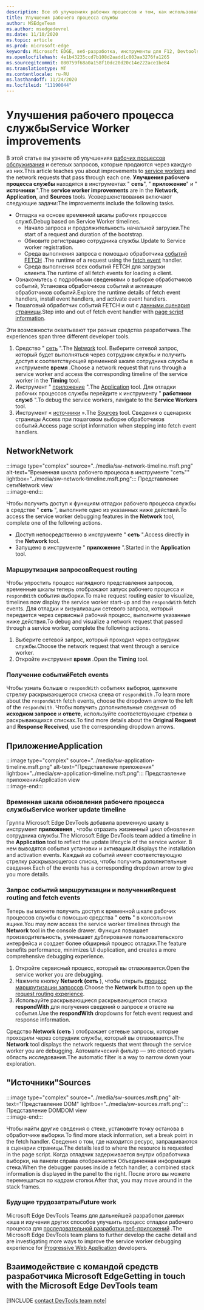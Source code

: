 ```yaml
---
description: Все об улучшениях рабочих процессов и том, как использовать каждую из них.
title: Улучшения рабочего процесса службы
author: MSEdgeTeam
ms.author: msedgedevrel
ms.date: 11/10/2020
ms.topic: article
ms.prod: microsoft-edge
keywords: Microsoft EDGE, веб-разработка, инструменты для F12, Devtools, сотрудник службы, Project Web App
ms.openlocfilehash: 4e1b43235ccd7b108d2aadd1c803aa3276fa1265
ms.sourcegitcommit: 080759f68a0a158f10dc20d20c14e222ace1be84
ms.translationtype: MT
ms.contentlocale: ru-RU
ms.lasthandoff: 11/24/2020
ms.locfileid: "11190044"
---
```

# <span data-ttu-id="a2310-104">Улучшения рабочего процесса службы</span><span class="sxs-lookup"><span data-stu-id="a2310-104">Service Worker improvements</span></span>  

<span data-ttu-id="a2310-105">В этой статье вы узнаете об улучшениях [рабочих процессов обслуживания][MdnServiceWorkerApi] и сетевых запросов, которые продаются через каждую из них.</span><span class="sxs-lookup"><span data-stu-id="a2310-105">This article teaches you about improvements to [service workers][MdnServiceWorkerApi] and the network requests that pass through each one.</span></span>  <span data-ttu-id="a2310-106">**Улучшения рабочего процесса службы** находятся в инструментах " **сеть**", " **приложение**" и " **источники** ".</span><span class="sxs-lookup"><span data-stu-id="a2310-106">The **service worker improvements** are in the **Network**, **Application**, and **Sources** tools.</span></span>  <span data-ttu-id="a2310-107">Усовершенствования включают следующие задачи:</span><span class="sxs-lookup"><span data-stu-id="a2310-107">The improvements include the following tasks.</span></span>  

*   <span data-ttu-id="a2310-108">Отладка на основе временной шкалы рабочих процессов служб.</span><span class="sxs-lookup"><span data-stu-id="a2310-108">Debug based on Service Worker timelines.</span></span>  
    *   <span data-ttu-id="a2310-109">Начало запроса и продолжительность начальной загрузки.</span><span class="sxs-lookup"><span data-stu-id="a2310-109">The start of a request and duration of the bootstrap.</span></span>  
    *   <span data-ttu-id="a2310-110">Обновите регистрацию сотрудника службы.</span><span class="sxs-lookup"><span data-stu-id="a2310-110">Update to Service worker registration.</span></span>  
    *   <span data-ttu-id="a2310-111">Среда выполнения запроса с помощью обработчика [событий FETCH][MdnFetchEvent] .</span><span class="sxs-lookup"><span data-stu-id="a2310-111">The runtime of a request using the [fetch event][MdnFetchEvent] handler.</span></span>  
    *   <span data-ttu-id="a2310-112">Среда выполнения всех событий FETCH для загрузки клиента.</span><span class="sxs-lookup"><span data-stu-id="a2310-112">The runtime of all fetch events for loading a client.</span></span>  
*   <span data-ttu-id="a2310-113">Ознакомьтесь с подробными сведениями о выборке обработчиков событий, Установка обработчиков событий и активация обработчиков событий.</span><span class="sxs-lookup"><span data-stu-id="a2310-113">Explore the runtime details of fetch event handlers, install event handlers, and activate event handlers.</span></span>  
*   <span data-ttu-id="a2310-114">Пошаговый обработчик событий FETCH и out с [данными сценария страницы](#sources).</span><span class="sxs-lookup"><span data-stu-id="a2310-114">Step into and out of fetch event handler with [page script information](#sources).</span></span>  

<span data-ttu-id="a2310-115">Эти возможности охватывают три разных средства разработчика.</span><span class="sxs-lookup"><span data-stu-id="a2310-115">The experiences span three different developer tools.</span></span>  

1.  <span data-ttu-id="a2310-116">Средство " [сеть](#network) ".</span><span class="sxs-lookup"><span data-stu-id="a2310-116">The [Network](#network) tool.</span></span>  <span data-ttu-id="a2310-117">Выберите сетевой запрос, который будет выполняться через сотрудник службы и получить доступ к соответствующей временной шкале сотрудника службы в инструменте **время** .</span><span class="sxs-lookup"><span data-stu-id="a2310-117">Choose a network request that runs through a service worker and access the corresponding timeline of the service worker in the **Timing** tool.</span></span>  
1.  <span data-ttu-id="a2310-118">Инструмент " [приложение](#application) ".</span><span class="sxs-lookup"><span data-stu-id="a2310-118">The [Application](#application) tool.</span></span>  <span data-ttu-id="a2310-119">Для отладки рабочих процессов службы перейдите к инструменту " **работники служб** ".</span><span class="sxs-lookup"><span data-stu-id="a2310-119">To debug the service workers, navigate to the **Service Workers** tool.</span></span>  
1.  <span data-ttu-id="a2310-120">Инструмент « [источники](#sources) ».</span><span class="sxs-lookup"><span data-stu-id="a2310-120">The [Sources](#sources) tool.</span></span>  <span data-ttu-id="a2310-121">Сведения о сценариях страницы Access при пошаговом выборке обработчиков событий.</span><span class="sxs-lookup"><span data-stu-id="a2310-121">Access page script information when stepping into fetch event handlers.</span></span>  

## <span data-ttu-id="a2310-122">Network</span><span class="sxs-lookup"><span data-stu-id="a2310-122">Network</span></span>  

:::image type="complex" source="../media/sw-network-timeline.msft.png" alt-text="Временная шкала рабочего процесса в инструменте "сеть"" lightbox="../media/sw-network-timeline.msft.png":::
   <span data-ttu-id="a2310-124">Представление сети</span><span class="sxs-lookup"><span data-stu-id="a2310-124">Network view</span></span>  
:::image-end:::  

<span data-ttu-id="a2310-125">Чтобы получить доступ к функциям отладки рабочего процесса службы в средстве " **сеть** ", выполните одно из указанных ниже действий.</span><span class="sxs-lookup"><span data-stu-id="a2310-125">To access the service worker debugging features in the **Network** tool, complete one of the following actions.</span></span>  

*   <span data-ttu-id="a2310-126">Доступ непосредственно в инструменте " **сеть** ".</span><span class="sxs-lookup"><span data-stu-id="a2310-126">Access directly in the **Network** tool.</span></span>  
*   <span data-ttu-id="a2310-127">Запущено в инструменте " **приложение** ".</span><span class="sxs-lookup"><span data-stu-id="a2310-127">Started in the **Application** tool.</span></span>  
    
### <span data-ttu-id="a2310-128">Маршрутизация запросов</span><span class="sxs-lookup"><span data-stu-id="a2310-128">Request routing</span></span>  

<span data-ttu-id="a2310-129">Чтобы упростить процесс наглядного представления запросов, временные шкалы теперь отображают запуск рабочего процесса и `respondWith` события выборки.</span><span class="sxs-lookup"><span data-stu-id="a2310-129">To make request routing easier to visualize, timelines now display the service worker start-up and the `respondWith` fetch events.</span></span>  <span data-ttu-id="a2310-130">Для отладки и визуализации сетевого запроса, который передается через сервисный рабочий процесс, выполните указанные ниже действия.</span><span class="sxs-lookup"><span data-stu-id="a2310-130">To debug and visualize a network request that passed through a service worker, complete the following actions.</span></span>  

1.  <span data-ttu-id="a2310-131">Выберите сетевой запрос, который проходил через сотрудник службы.</span><span class="sxs-lookup"><span data-stu-id="a2310-131">Choose the network request that went through a service worker.</span></span>  
1.  <span data-ttu-id="a2310-132">Откройте инструмент **время** .</span><span class="sxs-lookup"><span data-stu-id="a2310-132">Open the **Timing** tool.</span></span>  
    
### <span data-ttu-id="a2310-133">Получение событий</span><span class="sxs-lookup"><span data-stu-id="a2310-133">Fetch events</span></span>  

<span data-ttu-id="a2310-134">Чтобы узнать больше о `respondWith` событиях выборки, щелкните стрелку раскрывающегося списка слева от `respondWith` .</span><span class="sxs-lookup"><span data-stu-id="a2310-134">To learn more about the `respondWith` fetch events, choose the dropdown arrow to the left of the `respondWith`.</span></span>  <span data-ttu-id="a2310-135">Чтобы получить дополнительные сведения об **исходном запросе** и **ответе**, используйте соответствующие стрелки в раскрывающихся списках.</span><span class="sxs-lookup"><span data-stu-id="a2310-135">To find more details about the **Original Request** and **Response Received**, use the corresponding dropdown arrows.</span></span>  

## <span data-ttu-id="a2310-136">Приложение</span><span class="sxs-lookup"><span data-stu-id="a2310-136">Application</span></span>  

:::image type="complex" source="../media/sw-application-timeline.msft.png" alt-text="Представление приложения" lightbox="../media/sw-application-timeline.msft.png":::
   <span data-ttu-id="a2310-138">Представление приложения</span><span class="sxs-lookup"><span data-stu-id="a2310-138">Application view</span></span>  
:::image-end:::  

### <span data-ttu-id="a2310-139">Временная шкала обновления рабочего процесса службы</span><span class="sxs-lookup"><span data-stu-id="a2310-139">Service worker update timeline</span></span>  

<span data-ttu-id="a2310-140">Группа Microsoft Edge DevTools добавила временную шкалу в инструмент **приложения** , чтобы отразить жизненный цикл обновления сотрудника службы.</span><span class="sxs-lookup"><span data-stu-id="a2310-140">The Microsoft Edge DevTools team added a timeline in the **Application** tool to reflect the update lifecycle of the service worker.</span></span>  <span data-ttu-id="a2310-141">В нем выводятся события установки и активации.</span><span class="sxs-lookup"><span data-stu-id="a2310-141">It displays the installation and activation events.</span></span>  <span data-ttu-id="a2310-142">Каждый из событий имеет соответствующую стрелку раскрывающегося списка, чтобы получить дополнительные сведения.</span><span class="sxs-lookup"><span data-stu-id="a2310-142">Each of the events has a corresponding dropdown arrow to give you more details.</span></span>  

### <span data-ttu-id="a2310-143">Запрос событий маршрутизации и получения</span><span class="sxs-lookup"><span data-stu-id="a2310-143">Request routing and fetch events</span></span>  

<span data-ttu-id="a2310-144">Теперь вы можете получить доступ к временной шкале рабочих процессов службы с помощью средства " **сеть** " в консольном ящике.</span><span class="sxs-lookup"><span data-stu-id="a2310-144">You may now access the service worker timelines through the **Network** tool in the console drawer.</span></span>  <span data-ttu-id="a2310-145">Функция повышает производительность, уменьшает дублирование пользовательского интерфейса и создает более обширный процесс отладки.</span><span class="sxs-lookup"><span data-stu-id="a2310-145">The feature benefits performance, minimizes UI duplication, and creates a more comprehensive debugging experience.</span></span>  

1.  <span data-ttu-id="a2310-146">Откройте сервисный процесс, который вы отлаживается.</span><span class="sxs-lookup"><span data-stu-id="a2310-146">Open the service worker you are debugging.</span></span>  
1.  <span data-ttu-id="a2310-147">Нажмите кнопку **Network (сеть** ), чтобы открыть [процесс маршрутизации запросов](#network).</span><span class="sxs-lookup"><span data-stu-id="a2310-147">Choose the **Network** button to open up the [request routing experience](#network).</span></span>  
1.  <span data-ttu-id="a2310-148">Используйте раскрывающиеся раскрывающегося списка **respondWith** для получения сведений о запросе и ответе на события.</span><span class="sxs-lookup"><span data-stu-id="a2310-148">Use the **respondWith** dropdowns for fetch event request and response information.</span></span>  

<span data-ttu-id="a2310-149">Средство **Network (сеть** ) отображает сетевые запросы, которые проходили через сотрудник службы, который вы отлаживается.</span><span class="sxs-lookup"><span data-stu-id="a2310-149">The **Network** tool displays the network requests that went through the service worker you are debugging.</span></span>  <span data-ttu-id="a2310-150">Автоматический фильтр — это способ сузить область исследования.</span><span class="sxs-lookup"><span data-stu-id="a2310-150">The automatic filter is a way to narrow down your exploration.</span></span>

## <span data-ttu-id="a2310-151">"Источники"</span><span class="sxs-lookup"><span data-stu-id="a2310-151">Sources</span></span>  

:::image type="complex" source="../media/sw-sources.msft.png" alt-text="Представление DOM" lightbox="../media/sw-sources.msft.png":::
   <span data-ttu-id="a2310-153">Представление DOM</span><span class="sxs-lookup"><span data-stu-id="a2310-153">DOM view</span></span>  
:::image-end:::  

<span data-ttu-id="a2310-154">Чтобы найти другие сведения о стеке, установите точку останова в обработчике выборки.</span><span class="sxs-lookup"><span data-stu-id="a2310-154">To find more stack information, set a break point in the fetch handler.</span></span>  <span data-ttu-id="a2310-155">Сведения о том, где находится ресурс, запрашиваются в сценарии страницы.</span><span class="sxs-lookup"><span data-stu-id="a2310-155">The details lead to where the resource is requested in the page script.</span></span>  <span data-ttu-id="a2310-156">Когда отладчик задерживается внутри обработчика выборки, на панели справа отображается Объединенная информация стека.</span><span class="sxs-lookup"><span data-stu-id="a2310-156">When the debugger pauses inside a fetch handler, a combined stack information is displayed in the panel to the right.</span></span>  <span data-ttu-id="a2310-157">После этого вы можете перемещаться по кадрам стопки.</span><span class="sxs-lookup"><span data-stu-id="a2310-157">After that, you may move around in the stack frames.</span></span>  

### <span data-ttu-id="a2310-158">Будущие трудозатраты</span><span class="sxs-lookup"><span data-stu-id="a2310-158">Future work</span></span>  

<span data-ttu-id="a2310-159">Microsoft Edge DevTools Teams для дальнейшей разработки данных кэша и изучения других способов улучшить процесс отладки рабочего процесса для [последовательной разработки веб-приложений][MdnProgressiveWebApps] .</span><span class="sxs-lookup"><span data-stu-id="a2310-159">The Microsoft Edge DevTools team plans to further develop the cache detail and are investigating more ways to improve the service worker debugging experience for [Progressive Web Application][MdnProgressiveWebApps] developers.</span></span>  

## <span data-ttu-id="a2310-160">Взаимодействие с командой средств разработчика Microsoft Edge</span><span class="sxs-lookup"><span data-stu-id="a2310-160">Getting in touch with the Microsoft Edge DevTools team</span></span>  

[!INCLUDE [contact DevTools team note](../includes/contact-devtools-team-note.md)]  

<!-- links -->  

[MdnFetchEvent]: https://developer.mozilla.org/docs/Web/API/FetchEvent "FetchEvent | MDN"  
[MdnProgressiveWebApps]: https://developer.mozilla.org/docs/Web/Progressive_web_apps "Прогрессивные веб-приложения (PWAs) | MDN"  
[MdnServiceWorkerApi]: https://developer.mozilla.org/docs/Web/API/Service_Worker_API "API рабочего процесса службы | MDN"  
